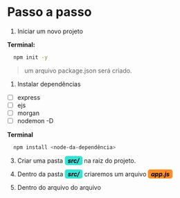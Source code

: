 # Passo a passo

<style>
  mark {
    background: #37E2D5;
    padding: 2px 0.5em;
    border-radius: 5px;
  }

  .arquivo {
    background: #FF8D29;
    padding: 2px 0.5em;
    border-radius: 5px;
  }

</style>

1. Iniciar um novo projeto

**Terminal:**

```bash
  npm init -y
```

> um arquivo package.json será criado.

1. Instalar dependências

- [ ] express
- [ ] ejs
- [ ] morgan
- [ ] nodemon -D

**Terminal**

```bash
  npm install <node-da-dependência>
```

3. Criar uma pasta <mark>**_src/_**</mark> na raiz do projeto.
   <BR />

4. Dentro da pasta <mark>**_src/_**</mark> criaremos um arquivo <mark class="arquivo">_**app.js**_</mark>
   <BR />

5. Dentro do arquivo do arquivo
